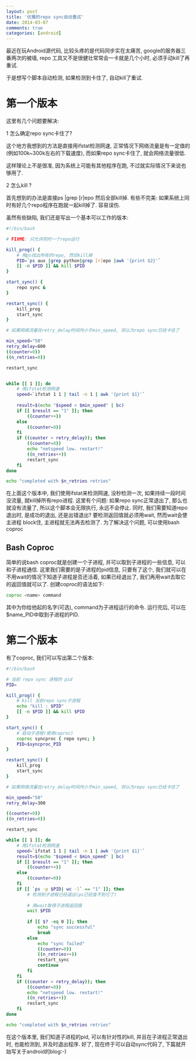 ```yaml
---
layout: post
title: '优雅的repo sync自动重试'
date: 2014-03-07
comments: true
categories: [android]
---
```

最近在玩Android源代码, 比较头疼的是代码同步实在太痛苦, google的服务器三番两次的被墙, repo 工具又不是很健壮常常会一卡就是几个小时, 必须手动kill了再重试.

于是想写个脚本自动检测, 如果检测到卡住了, 自动kill了重试.


# 第一个版本
这里有几个问题要解决:

1 怎么确定repo sync卡住了?

这个地方我想到的方法是直接用ifstat检测网速, 正常情况下网络流量是有一定值的(例如100k~300k左右的下载速度), 而如果repo sync卡住了, 就会网络流量很低.

这样理论上不是很准, 因为系统上可能有其他程序在跑, 不过就实际情况下来说也够用了.

2 怎么kill ?

首先想到的办法是直接ps |grep [r]epo 然后全部kill掉. 有些不完美: 如果系统上同时有好几个repo程序在跑就一起kill掉了. 容易误伤.

虽然有些缺陷, 我们还是写出一个基本可以工作的版本:

```bash
#!/bin/bash

# FIXME: 只允许同时一个repo运行

kill_prog() {
    # 用ps找出所有的repo, 然后kill掉
    PID=`ps aux |grep python|grep [r]epo |awk '{print $2}'`
    [[ -n $PID ]] && kill $PID
}

start_sync() {
    repo sync &
}

restart_sync() {
    kill_prog
    start_sync
}

# 如果网络流量在retry_delay时间内小于min_speed, 则认为repo sync已经卡住了

min_speed="50"
retry_delay=600
((counter=0))
((n_retries=0))

restart_sync


while [[ 1 ]]; do
    # 用ifstat检测网速
    speed=`ifstat 1 1 | tail -n 1 | awk '{print $1}'`
    
    result=$(echo "$speed < $min_speed" | bc)
    if [[ $result == "1" ]]; then
        ((counter++))
    else
        ((counter=0))
    fi
    if ((counter > retry_delay)); then
        ((counter=0))
        echo "netspeed low. restart!"
        ((n_retries++))
        restart_sync
    fi
done

echo "completed with $n_retries retries"
```

在上面这个版本中, 我们使用ifstat来检测网速, 没秒检测一次, 如果持续一段时间没流量, 就kill掉所有repo进程. 这里有个问题: 如果repo sync正常退出了, 那么也就没有流量了, 所以这个脚本会无限执行, 永远不会停止. 同时, 我们需要知道repo退出时, 是成功的退出, 还是出错退出? 要检测返回值就必须用wait, 然而wait会使主进程 block住, 主进程就无法再去检测了. 为了解决这个问题, 可以使用bash coproc

## Bash Coproc
简单的说bash coproc就是创建一个子进程, 并可以取到子进程的一些信息, 可以和子进程通信. 这里我们需要的是子进程的pid信息, 只要有了这个, 我们就可以在不用wait的情况下知道子进程是否还活着, 如果已经退出了, 我们再用wait去取它的返回值就可以了.  创建coproc的语法如下:
```bash
coproc <name> command  
```
其中<name>为你给他起的名字(可选), command为子进程运行的命令. 运行完后, 可以在$name_PID中取到子进程的PID. 
# 第二个版本
有了coproc, 我们可以写出第二个版本:
```bash
#!/bin/bash

# 当前 repo sync 进程的 pid
PID=

kill_prog() {
    # kill 当前repo sync子进程
    echo "kill : $PID"
    [[ -n $PID ]] && kill $PID
}

start_sync() {
    # 启动子进程(使用coproc)
    coproc syncproc { repo sync; }
    PID=$syncproc_PID
}

restart_sync() {
    kill_prog
    start_sync
}

# 如果网络流量在retry_delay时间内小于min_speed, 则认为repo sync已经卡住了

min_speed="50"
retry_delay=300

((counter=0))
((n_retries=0))

restart_sync

while [[ 1 ]]; do
    # 用ifstat检测网速
    speed=`ifstat 1 1 | tail -n 1 | awk '{print $1}'`
    result=$(echo "$speed < $min_speed" | bc)
    if [[ $result == "1" ]]; then
        ((counter++))
    else
        ((counter=0))
    fi
    if [[ `ps -p $PID| wc -l` == "1" ]]; then
        # 检测到子进程已经退出(ps已经查不到它了)
        
        # 用wait取得子进程返回值
        wait $PID
        
        if [[ $? -eq 0 ]]; then
            echo "sync successful"
            break
        else
            echo "sync failed"
            ((counter=0))
            ((n_retries++))
            restart_sync
            continue
        fi
    fi
    if ((counter > retry_delay)); then
        ((counter=0))
        echo "netspeed low. restart!"
        ((n_retries++))
        restart_sync
    fi
done

echo "completed with $n_retries retries"
```
在这个版本里, 我们知道子进程的pid, 可以有针对性的kill, 并且在子进程正常退出时, 也能检测到, 并及时退出程序.
好了, 现在终于可以自动sync代码了, 下篇就开始写关于android的blog:-)
